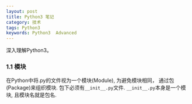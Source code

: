 ```yaml
---
layout: post
title: Python3 笔记
category: 技术
tags: Python3
keywords: Python3  Advanced
---
```


深入理解Python3。

### 1.1 模块

在Python中将.py的文件视为一个模块(Module), 为避免模块相同， 通过包(Package)来组织模块. 包下必须有`__init__.py`文件. `__init__.py`本身是一个模块, 且模块名就是包名.
